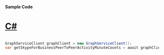 #### Sample Code
# [C#](#tab/Csharp)

```C#

GraphServiceClient graphClient = new GraphServiceClient();
var getSkypeForBusinessPeerToPeerActivityMinuteCounts = await graphClient.Reports.GetSkypeForBusinessPeerToPeerActivityMinuteCounts.Request().GetAsync();

```